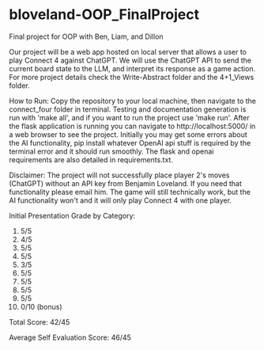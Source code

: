 # bloveland-OOP_FinalProject
Final project for OOP with Ben, Liam, and Dillon

Our project will be a web app hosted on local server that allows a user to play Connect 4 against ChatGPT.
We will use the ChatGPT API to send the current board state to the LLM, and interpret its response as a game action.
For more project details check the Write-Abstract folder and the 4+1_Views folder.

How to Run:
Copy the repository to your local machine, then navigate to the connect_four folder in terminal. Testing
and documentation generation is run with 'make all', and if you want to run the project use 'make run'.
After the flask application is running you can navigate to http://localhost:5000/ in a web browser to
see the project. Initially you may get some errors about the AI functionality, pip install whatever
OpenAI api stuff is required by the terminal error and it should run smoothly. The flask and openai
requirements are also detailed in requirements.txt.

Disclaimer:
The project will not successfully place player 2's moves (ChatGPT) without an API key from
Benjamin Loveland. If you need that functionality please email him. The game will still technically
work, but the AI functionality won't and it will only play Connect 4 with one player.

Initial Presentation Grade by Category:
1) 5/5
2) 4/5
3) 5/5
4) 5/5
5) 3/5
6) 5/5
7) 5/5
8) 5/5
9) 5/5
10) 0/10 (bonus)

Total Score: 42/45

Average Self Evaluation Score: 46/45
